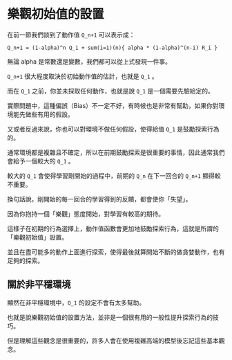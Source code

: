 # 樂觀初始值的設置

在前一節我們談到了動作值 `Q_n+1` 可以表示成：

```
Q_n+1 = (1-alpha)^n Q_1 + sum(i=1)(n){ alpha * (1-alpha)^(n-i) R_i }
```

無論 alpha 是常數還是變數，我們都可以從上式發現一件事。

`Q_n+1` 很大程度取決於初始動作值的估計，也就是 `Q_1` 。

而在 `Q_1` 之前，你並未採取任何動作，也就是說 `Q_1` 是一個需要先驗給定的。

實際問題中，這種偏誤（Bias）不一定不好，有時候也是非常有幫助，如果你對環境能先做些有用的假設。

又或者反過來說，你也可以對環境不做任何假設，使得給值 `Q_1` 是鼓勵探索行為的。

通常環境都是複雜且不確定，所以在前期鼓勵探索是很重要的事情，因此通常我們會給予一個較大的 `Q_1` 。

較大的 `Q_1` 會使得學習剛開始的過程中，前期的 `Q_n` 在下一回合的 `Q_n+1` 顯得較不重要。

換句話說，剛開始的每一回合的學習得到的反饋，都會使你「失望」。

因為你抱持一個「樂觀」態度開始，對學習有較高的期待。

這樣子在初期的行為選擇上，動作值函數會更加地鼓勵探索行為，這就是所謂的「樂觀初始值」設置。

並且在盡可能多的動作上面進行探索，使得最後就算開始不斷的做貪婪動作，也有足夠的探索。


## 關於非平穩環境

顯然在非平穩環境中，`Q_1` 的設定不會有太多幫助。

也就是說樂觀初始值的設置方法，並非是一個很有用的一般性提升探索行為的技巧。

但是理解這些觀念是很重要的，許多人會在使用複雜高端的模型後忘記這些基本觀念。













